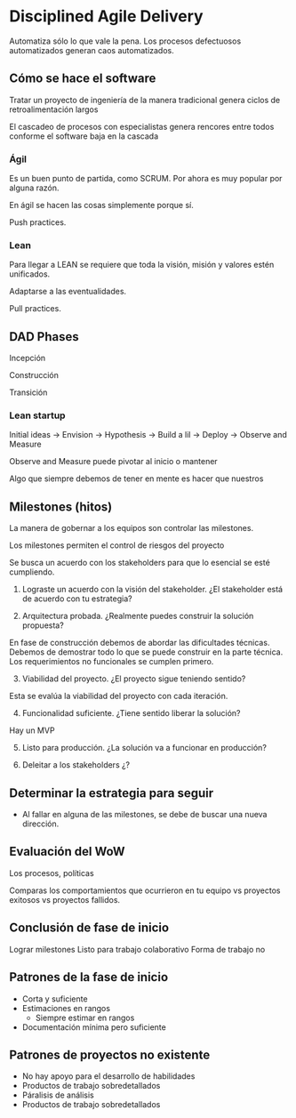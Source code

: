 # Disciplined Agile Delivery

Automatiza sólo lo que vale la pena. Los procesos defectuosos automatizados generan caos automatizados.

## Cómo se hace el software

Tratar un proyecto de ingeniería de la manera tradicional genera ciclos de retroalimentación largos

El cascadeo de procesos con especialistas genera rencores entre todos conforme el software baja en la cascada

### Ágil

Es un buen punto de partida, como SCRUM. Por ahora es muy popular por alguna razón.

En ágil se hacen las cosas simplemente porque sí.

Push practices.

### Lean

Para llegar a LEAN se requiere que toda la visión, misión y valores estén unificados.

Adaptarse a las eventualidades.

Pull practices.

## DAD Phases

Incepción

Construcción

Transición

### Lean startup

Initial ideas -> Envision -> Hypothesis -> Build a lil -> Deploy -> Observe and Measure

Observe and Measure puede pivotar al inicio o mantener

Algo que siempre debemos de tener en mente es hacer que nuestros

## Milestones (hitos)

La manera de gobernar a los equipos son controlar las milestones.

Los milestones permiten el control de riesgos del proyecto

Se busca un acuerdo con los stakeholders para que lo esencial se esté cumpliendo.

1. Lograste un acuerdo con la visión del stakeholder. ¿El stakeholder está de acuerdo con tu estrategia?

2. Arquitectura probada. ¿Realmente puedes construir la solución propuesta?

En fase de construcción debemos de abordar las dificultades técnicas. Debemos de demostrar todo lo que se puede construir en la parte técnica. Los requerimientos no funcionales se cumplen primero.

3. Viabilidad del proyecto. ¿El proyecto sigue teniendo sentido?

Esta se evalúa la viabilidad del proyecto con cada iteración.

4. Funcionalidad suficiente. ¿Tiene sentido liberar la solución?

Hay un MVP

5. Listo para producción. ¿La solución va a funcionar en producción?

6. Deleitar a los stakeholders ¿?

## Determinar la estrategia para seguir

- Al fallar en alguna de las milestones, se debe de buscar una nueva dirección.

## Evaluación del WoW

Los procesos, políticas

Comparas los comportamientos que ocurrieron en tu equipo vs proyectos exitosos vs proyectos fallidos.

## Conclusión de fase de inicio

Lograr milestones
Listo para trabajo colaborativo
Forma de trabajo no

## Patrones de la fase de inicio

- Corta y suficiente
- Estimaciones en rangos
  - Siempre estimar en rangos
- Documentación mínima pero suficiente

## Patrones de proyectos no existente

- No hay apoyo para el desarrollo de habilidades
- Productos de trabajo sobredetallados
- Páralisis de análisis
- Productos de trabajo sobredetallados
